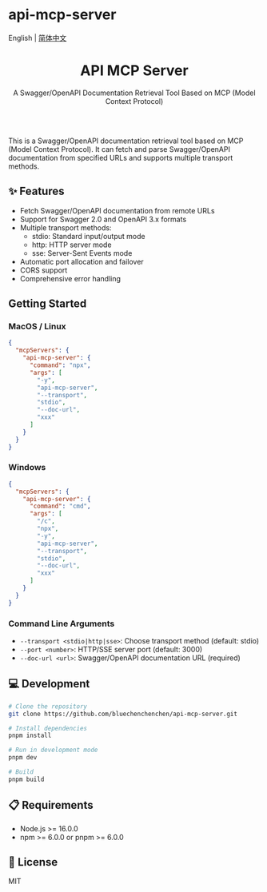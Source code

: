 # api-mcp-server

English | [简体中文](README.zh-CN.md)

<div align="center">
  <h1>API MCP Server</h1>
  <p>A Swagger/OpenAPI Documentation Retrieval Tool Based on MCP (Model Context Protocol)</p>
  <br />
</div>

<br/>

This is a Swagger/OpenAPI documentation retrieval tool based on MCP (Model Context Protocol). It can fetch and parse Swagger/OpenAPI documentation from specified URLs and supports multiple transport methods.

## ✨ Features

- Fetch Swagger/OpenAPI documentation from remote URLs
- Support for Swagger 2.0 and OpenAPI 3.x formats
- Multiple transport methods:
  - stdio: Standard input/output mode
  - http: HTTP server mode
  - sse: Server-Sent Events mode
- Automatic port allocation and failover
- CORS support
- Comprehensive error handling

## Getting Started

### MacOS / Linux

```json
{
  "mcpServers": {
    "api-mcp-server": {
      "command": "npx",
      "args": [
        "-y",
        "api-mcp-server",
        "--transport",
        "stdio",
        "--doc-url",
        "xxx"
      ]
    }
  }
}
```

### Windows

```json
{
  "mcpServers": {
    "api-mcp-server": {
      "command": "cmd",
      "args": [
        "/c",
        "npx",
        "-y",
        "api-mcp-server",
        "--transport",
        "stdio",
        "--doc-url",
        "xxx"
      ]
    }
  }
}
```

### Command Line Arguments

- `--transport <stdio|http|sse>`: Choose transport method (default: stdio)
- `--port <number>`: HTTP/SSE server port (default: 3000)
- `--doc-url <url>`: Swagger/OpenAPI documentation URL (required)

## 💻 Development

```bash
# Clone the repository
git clone https://github.com/bluechenchenchen/api-mcp-server.git

# Install dependencies
pnpm install

# Run in development mode
pnpm dev

# Build
pnpm build
```

## 📋 Requirements

- Node.js >= 16.0.0
- npm >= 6.0.0 or pnpm >= 6.0.0

## 📄 License

MIT
